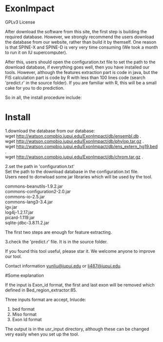 # ExonImpact

GPLv3 License

After download the software from this site, the first step is building the required database. 
However, we strongly recommend the users download the database from our website, rather than build it by themself. One reason is that SPINE-X and SPINE-D is very very time consuming (We took a month to run it on IU supercomputer). 

After this, users should open the configuration.txt file to set the path to the download database, if everything goes well, then you have installed our tools. However, although the features extraction part is code in java, but the FIS calculation part is code by R with less than 100 lines code (search 'predict.r' in the source folder). If you are familiar with R, this will be a small cake for you to do prediction. 

So in all, the install procedure include:

# Install
1.download the database from our database:  
wget http://watson.compbio.iupui.edu/ExonImpact/db/ensembl.db .  
wget http://watson.compbio.iupui.edu/ExonImpact/db/phylop.tar.gz .  
wget http://watson.compbio.iupui.edu/ExonImpact/db/ens_extern_hg19.bed .  
wget http://watson.compbio.iupui.edu/ExonImpact/db/chrom.tar.gz .   

2.set the path in 'configuration.txt'  
Set the path to the download database in the configuration.txt file.  
Users need to donwload some jar libraries which will be used by the tool.  

commons-beanutils-1.9.2.jar  
commons-configuration2-2.0.jar  
commons-io-2.5.jar   
commons-lang3-3.4.jar   
igv.jar   
log4j-1.2.17.jar  
picard-1.119.jar  
sqlite-jdbc-3.8.11.2.jar  
   
The first two steps are enough for feature extracting.
 
3.check the 'predict.r' file. 
It is in the source folder. 

If you found this tool useful, please star it. We welcome anyone to improve our tool. 

Contact information yunliu@iupui.edu or li487@iupui.edu.

#Some explanation

If the input is Exon_id format, the first and last exon will be removed which defined in Bed_region_extractor:85.

Three inputs format are accept, Inlucde:
1. bed format
2. Miso format
3. Exon Id format

The output is in the usr_input directory, although these can be changed very easily when you set up the tool. 
